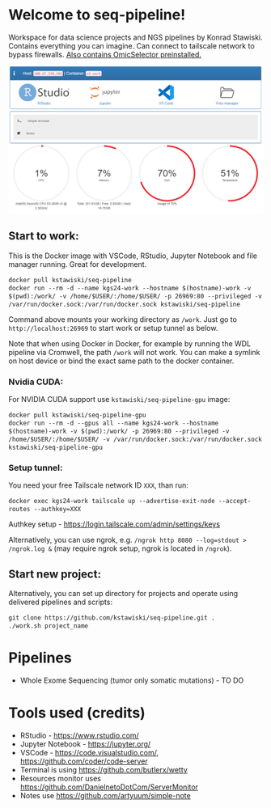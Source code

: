 # Welcome to seq-pipeline!
Workspace for data science projects and NGS pipelines by Konrad Stawiski. Contains everything you can imagine. Can connect to tailscale network to bypass firewalls. [Also contains OmicSelector preinstalled.](https://biostat.umed.pl/OmicSelector)

![Screenshot](https://github.com/kstawiski/seq-pipeline/blob/main/www/Screenshot%202022-11-02%20142553.png?raw=true)

## Start to work:

This is the Docker image with VSCode, RStudio, Jupyter Notebook and file manager running. Great for development.

```
docker pull kstawiski/seq-pipeline
docker run --rm -d --name kgs24-work --hostname $(hostname)-work -v $(pwd):/work/ -v /home/$USER/:/home/$USER/ -p 26969:80 --privileged -v /var/run/docker.sock:/var/run/docker.sock kstawiski/seq-pipeline
```

Command above mounts your working directory as `/work`. Just go to `http://localhost:26969` to start work or setup tunnel as below.

Note that when using Docker in Docker, for example by running the WDL pipeline via Cromwell, the path `/work` will not work. You can make a symlink on host device or bind the exact same path to the docker container. 

### Nvidia CUDA:

For NVIDIA CUDA support use `kstawiski/seq-pipeline-gpu` image:

```
docker pull kstawiski/seq-pipeline-gpu
docker run --rm -d --gpus all --name kgs24-work --hostname $(hostname)-work -v $(pwd):/work/ -p 26969:80 --privileged -v /home/$USER/:/home/$USER/ -v /var/run/docker.sock:/var/run/docker.sock kstawiski/seq-pipeline-gpu
```
### Setup tunnel:

You need your free Tailscale network ID `XXX`, than run:

```
docker exec kgs24-work tailscale up --advertise-exit-node --accept-routes --authkey=XXX
```

Authkey setup - https://login.tailscale.com/admin/settings/keys

Alternatively, you can use ngrok, e.g. `/ngrok http 8080 --log=stdout > /ngrok.log &` (may require ngrok setup, ngrok is located in `/ngrok`).

## Start new project:

Alternatively, you can set up directory for projects and operate using delivered pipelines and scripts:

```
git clone https://github.com/kstawiski/seq-pipeline.git .
./work.sh project_name
```

# Pipelines

- Whole Exome Sequencing (tumor only somatic mutations) - TO DO

# Tools used (credits)

- RStudio - https://www.rstudio.com/
- Jupyter Notebook - https://jupyter.org/
- VSCode - https://code.visualstudio.com/, https://github.com/coder/code-server
- Terminal is using https://github.com/butlerx/wetty
- Resources monitor uses https://github.com/DanielnetoDotCom/ServerMonitor 
- Notes use https://github.com/artyuum/simple-note